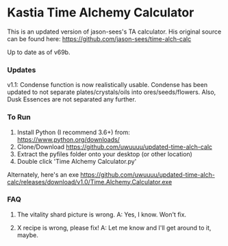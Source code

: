 # Kastia Time Alchemy Calculator

This is an updated version of jason-sees's TA calculator. His original source can be found here: https://github.com/jason-sees/time-alch-calc

Up to date as of v69b.

### Updates

v1.1: Condense function is now realistically usable. Condense has been updated to not separate plates/crystals/oils into ores/seeds/flowers. Also, Dusk Essences are not separated any further.

### To Run

1. Install Python (I recommend 3.6+) from: https://www.python.org/downloads/
2. Clone/Download https://github.com/uwuuuu/updated-time-alch-calc
3. Extract the pyfiles folder onto your desktop (or other location)
4. Double click 'Time Alchemy Calculator.py'

Alternately, here's an exe https://github.com/uwuuuu/updated-time-alch-calc/releases/download/v1.0/Time.Alchemy.Calculator.exe

### FAQ

1. The vitality shard picture is wrong.
A: Yes, I know. Won't fix.

2. X recipe is wrong, please fix!
A: Let me know and I'll get around to it, maybe.
